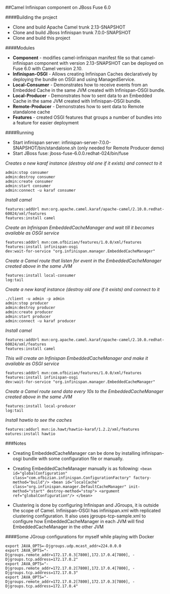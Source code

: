 ##Camel Infinispan component on JBoss Fuse 6.0

####Building the project
- Clone and build Apache Camel trunk 2.13-SNAPSHOT
- Clone and build JBoss Infinispan trunk 7.0.0-SNAPSHOT
- Clone and build this project

####Modules
- **Component** - modifies camel-infinispan manifest file so that camel-infinispan component with version 2.13-SNAPSHOT can be deployed on Fuse 6.0 with Camel version 2.10.
- **Infinispan-OSGI** - Allows creating Infinispan Caches declaratively by deploying the bundle on OSGI and using ManagedService.
- **Local-Consumer** - Demonstrates how to receive events from an Embedded Cache in the same JVM created with  Infinispan-OSGI bundle.
- **Local-Producer** - Demonstrates how to sent data to an Embedded Cache in the same JVM created with Infinispan-OSGI bundle.
- **Remote-Producer** - Demonstrates how to sent data to Remote standalone cache
- **Features** - created OSGI features that groups a number of bundles into a feature for easier deployment

####Running
- Start infinispan server: infinispan-server-7.0.0-SNAPSHOT/bin/standalone.sh (only needed for Remote Producer demo)
- Start JBoss fuse: jboss-fuse-6.0.0.redhat-024/bin/fuse

*Creates a new karaf instance (destroy old one if it exists) and connect to it*  

    admin:stop consumer  
    admin:destroy consumer  
    admin:create consumer  
    admin:start consumer  
    admin:connect -u karaf consumer  

*Install camel*

    features:addUrl mvn:org.apache.camel.karaf/apache-camel/2.10.0.redhat-60024/xml/features
    features:install camel

*Create an Infinispan EmbeddedCacheManager and wait till it becomes available as OSGI service*  

    features:addUrl mvn:com.ofbizian/features/1.0.0/xml/features
    features:install infinispan-osgi
    dev:wait-for-service "org.infinispan.manager.EmbeddedCacheManager"

*Create a Camel route that listen for event in the EmbeddedCacheManager created above in the same JVM*

    features:install local-consumer
    log:tail

*Create a new karaf instance (destroy old one if it exists) and connect to it*

    ./client -u admin -p admin
    admin:stop producer
    admin:destroy producer
    admin:create producer
    admin:start producer
    admin:connect -u karaf producer

*Install camel*

    features:addUrl mvn:org.apache.camel.karaf/apache-camel/2.10.0.redhat-60024/xml/features
    features:install camel

*This will create an Infinispan EmbeddedCacheManager and make it available as OSGI service*

    features:addUrl mvn:com.ofbizian/features/1.0.0/xml/features
    features:install infinispan-osgi
    dev:wait-for-service "org.infinispan.manager.EmbeddedCacheManager"

*Create a Camel route send data every 10s to the EmbeddedCacheManager created above in the same JVM* 

    features:install local-producer
    log:tail

*Install hawtio to see the caches*

    features:addurl mvn:io.hawt/hawtio-karaf/1.2.2/xml/features
    eatures:install hawtio


###Notes
 - Creating EmbeddedCacheManager can be done by installing infinispan-osgi bundle with some configuration file or manually.
 - Creating EmbeddedCacheManager manually is as following:
    `<bean id="globalConfiguration" class="com.ofbizian.infinispan.ConfigurationFactory" factory-method="build"/>
    <bean id="localCache" class="org.infinispan.manager.DefaultCacheManager" init-method="start" destroy-method="stop">
      <argument ref="globalConfiguration"/>
    </bean>`

 - Clustering is done by configuring Infinispan and JGroups, it is outside the scope of Camel. Infinispan-OSGI has infinispan.xml with replicated clustering configuration. It also uses jgroups-tcp-sample.xml to configure how EmbeddedCacheManager in each JVM will find EmbeddedCacheManager in the other JVM

####Some JGroup configurations for myself while playing with Docker  

    export JAVA_OPTS=-Djgroups.udp.mcast_addr=224.0.0.0  
    export JAVA_OPTS="-Djgroups.remote_addr=172.17.0.3[7800],172.17.0.4[7800], -Djgroups.tcp.address=172.17.0.2"  
    export JAVA_OPTS="-Djgroups.remote_addr=172.17.0.2[7800],172.17.0.4[7800], -Djgroups.tcp.address=172.17.0.3"  
    export JAVA_OPTS="-Djgroups.remote_addr=172.17.0.2[7800],172.17.0.3[7800], -Djgroups.tcp.address=172.17.0.4"  
